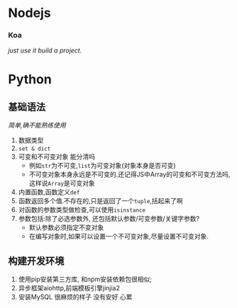 # Nodejs

### Koa

*just use it build a project.*

# Python

## 基础语法

*简单,确不能熟练使用*

1. 数据类型
2. `set & dict`
3. 可变和不可变对象  能分清吗 
   * 例如`str`为不可变,`list`为可变对象(对象本身是否可变)
   * 不可变对象本身永远是不可变的.还记得JS中Array的可变和不可变方法吗,这样说`Array`是可变对象
4. 内置函数,函数定义`def`
5. 函数返回多个值.不存在的,只是返回了一个`tuple`,括起来了啊
6. 对函数的参数类型做检查,可以使用`isinstance`
7. 参数包括:除了必选参数外, 还包括默认参数/可变参数/关键字参数?
   * 默认参数必须指定不变对象
   * 在编写对象时,如果可以设置一个不可变对象,尽量设置不可变对象.

## 构建开发环境

1. 使用pip安装第三方库, 和npm安装依赖包很相似;
2. 异步框架aiohttp,前端模板引擎jinjia2
3. 安装MySQL 很麻烦的样子 没有安好 心累

